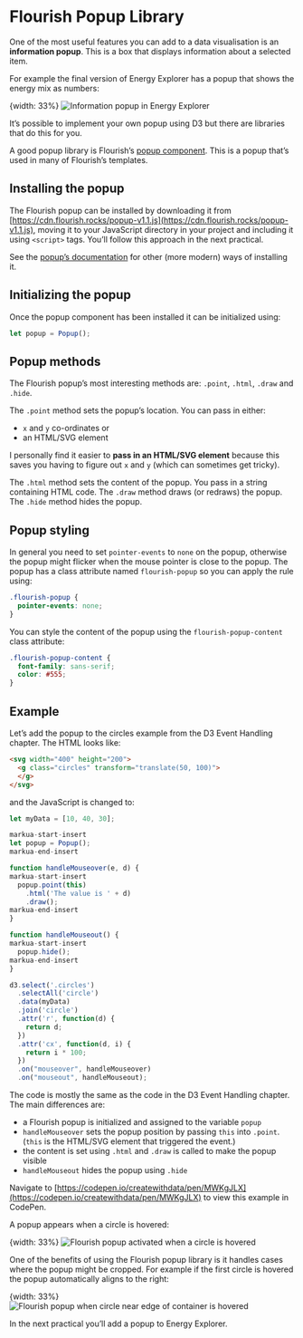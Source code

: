 # Flourish Popup Library

One of the most useful features you can add to a data visualisation is an **information popup**. This is a box that displays information about a selected item.

For example the final version of Energy Explorer has a popup that shows the energy mix as numbers:

{width: 33%}
![Information popup in Energy Explorer](ef65fec750293006f48c40ea8d47b67f.png)

It’s possible to implement your own popup using D3 but there are libraries that do this for you.

A good popup library is Flourish’s [popup component](https://github.com/kiln/flourish-popup). This is a popup that’s used in many of Flourish’s templates.

## Installing the popup

The Flourish popup can be installed by downloading it from [https://cdn.flourish.rocks/popup-v1.1.js](https://cdn.flourish.rocks/popup-v1.1.js), moving it to your JavaScript directory in your project and including it using `<script>` tags. You’ll follow this approach in the next practical.

See the [popup’s documentation](https://github.com/kiln/flourish-popup) for other (more modern) ways of installing it.

## Initializing the popup

Once the popup component has been installed it can be initialized using:

```js
let popup = Popup();
```

## Popup methods

The Flourish popup’s most interesting methods are: `.point`, `.html`, `.draw` and `.hide`.

The `.point` method sets the popup’s location. You can pass in either:

* `x` and `y` co-ordinates or
* an HTML/SVG element

I personally find it easier to **pass in an HTML/SVG element** because this saves you having to figure out `x` and `y` (which can sometimes get tricky).

The `.html` method sets the content of the popup. You pass in a string containing HTML code. The `.draw` method draws (or redraws) the popup. The `.hide` method hides the popup.

## Popup styling

In general you need to set `pointer-events` to `none` on the popup, otherwise the popup might flicker when the mouse pointer is close to the popup. The popup has a class attribute named `flourish-popup` so you can apply the rule using:

```css
.flourish-popup {
  pointer-events: none;
}
```

You can style the content of the popup using the `flourish-popup-content` class attribute:

```css
.flourish-popup-content {
  font-family: sans-serif;
  color: #555;
}
```

## Example

Let’s add the popup to the circles example from the D3 Event Handling chapter. The HTML looks like:

```html
<svg width="400" height="200">
  <g class="circles" transform="translate(50, 100)">
  </g>
</svg>
```

and the JavaScript is changed to:

```js
let myData = [10, 40, 30];

markua-start-insert
let popup = Popup();
markua-end-insert

function handleMouseover(e, d) {
markua-start-insert
  popup.point(this)
    .html('The value is ' + d)
    .draw();
markua-end-insert
}

function handleMouseout() {
markua-start-insert
  popup.hide();
markua-end-insert
}

d3.select('.circles')
  .selectAll('circle')
  .data(myData)
  .join('circle')
  .attr('r', function(d) {
    return d;
  })
  .attr('cx', function(d, i) {
    return i * 100;
  })
  .on("mouseover", handleMouseover)
  .on("mouseout", handleMouseout);
```

The code is mostly the same as the code in the D3 Event Handling chapter. The main differences are:

* a Flourish popup is initialized and assigned to the variable `popup`
* `handleMouseover` sets the popup position by passing `this` into `.point`. (`this` is the HTML/SVG element that triggered the event.)
* the content is set using `.html` and `.draw` is called to make the popup visible
* `handleMouseout` hides the popup using `.hide`

Navigate to [https://codepen.io/createwithdata/pen/MWKgJLX](https://codepen.io/createwithdata/pen/MWKgJLX) to view this example in CodePen.

A popup appears when a circle is hovered:

{width: 33%}
![Flourish popup activated when a circle is hovered](073d2f7a10bc201591eb75a1b2266024.png)

One of the benefits of using the Flourish popup library is it handles cases where the popup might be cropped. For example if the first circle is hovered the popup automatically aligns to the right:

{width: 33%}
![Flourish popup when circle near edge of container is hovered](34c611fac3287b6c103f7b6c10bd26c4.png)

In the next practical you’ll add a popup to Energy Explorer.